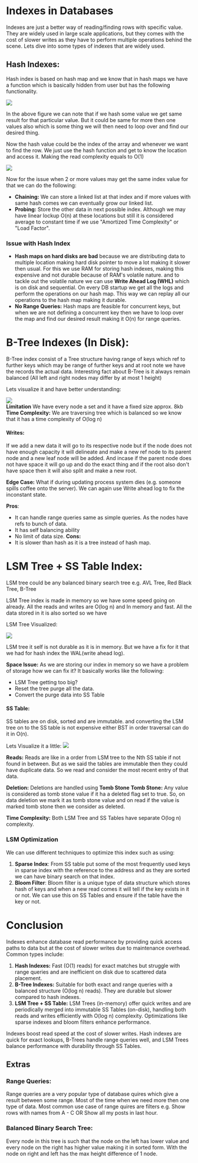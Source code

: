 # Indexes in Databases
Indexes are just a better way of reading/finding rows with specific value. They are widely used in large scale applications, but they comes with the cost of slower writes as they have to perform multiple operations behind the scene. Lets dive into some types of indexes that are widely used.

## Hash Indexes:
Hash index is based on hash map and we know that in hash maps we have a function which is basically hidden from user but has the following functionality.

![](../Images/Hash-function.png)

In the above figure we can note that if we hash some value we get same result for that particular value. But it could be same for more then one values also which is some thing we will then need to loop over and find our desired thing.

Now the hash value could be the index of the array and whenever we want to find the row. We just use the hash function and get to know the location and access it. Making the read complexity equals to O(1)

![](../Images/hash-and-array.png)

Now for the issue when 2 or more values may get the same index value for that we can do the following:
- **Chaining:** We can store a linked list at that index and if more values with same hash comes we can eventually grow our linked list.
- **Probing:** Store the other data in next possible index.
Although we may have linear lockup O(n) at these locations but still it is considered average to constant time if we use "Amortized Time Complexity" or "Load Factor".

### Issue with Hash Index

- **Hash maps on hard disks are bad** because we are distributing data to multiple location making hard disk pointer to move a lot making it slower then usual.
		For this we use RAM for storing hash indexes, making this expensive and not durable because of RAM's volatile nature. and to tackle out the volatile nature we can use **Write Ahead Log (WHL)** which is on disk and sequential. On every DB startup we get all the logs and perform the operations on our hash map. This way we can replay all our operations to the hash map making it durable. 
- **No Range Queries:**  Hash maps are feasible for concurrent keys, but when we are not defining a concurrent key then we have to loop over the map and find our desired result making it O(n) for range queries.
# B-Tree Indexes (In Disk):
B-Tree index consist of a Tree structure having range of keys which ref to further keys which may be range of further keys and at root note we have the records the actual data. 
Interesting fact about B-Tree is it always remain balanced (All left and right nodes may differ by at most 1 height) 

Lets visualize it and have better understanding:

![](../Images/B-tree-visualized.png)
\
**Limitation** We have every node a set and it have a fixed size approx. 8kb
**Time Complexity:** We are traversing tree which is balanced so we know that it has a time complexity of O(log n)

####  Writes:
If we add a new data it will go to its respective node but if the node does not have enough capacity it will delineate and make a new ref node to its parent node and a new leaf node will be added. And incase if the parent node does not have space it will go up and do the exact thing and if the root also don't have space then it will also split and make a new root.

**Edge Case:** What if during updating process system dies (e.g. someone spills coffee onto the server). We can again use Write ahead log to fix the inconstant state.

**Pros**:
- It can handle range queries same as simple queries. As the nodes have refs to bunch of data.
- It has self balancing ability
- No limit of data size.
**Cons:**
- It is slower than hash as it is a tree instead of hash map.

# LSM Tree + SS Table Index:
LSM tree could be any balanced binary search tree e.g. AVL Tree, Red Black Tree, B-Tree

LSM Tree index is made in memory  so we have some speed going on already. All the reads and writes are O(log n) and In memory and fast. All the data stored in it is also sorted so we have 

LSM Tree Visualized:

![](../Images/LSM-tree.png)

LSM tree it self is not durable as it is in memory. But we have a fix for it that we had for hash index the WAL(write ahead log).

**Space Issue:**
As we are storing our index in memory so we have a problem of storage how we can fix it?
It basically works like the following:
- LSM Tree getting too big?
- Reset the tree purge all the data.
- Convert the purge data into SS Table
#### SS Table:
SS tables are on disk, sorted and are immutable. and converting the LSM tree on to the SS table is not expensive either BST in order traversal can do it in O(n).

Lets Visualize it a little:
![](../Images/LSM-SStable.png)

**Reads:** Reads are like in a order from LSM tree to the Nth SS table if not found in between. But as we said the tables are immutable then they could have duplicate data. So we read and consider the most recent entry of that data.

**Deletion:** Deletions are handled using **Tomb Stone**
**Tomb Stone:** Any value is considered as tomb stone value if it ha a deleted flag set to true. So, on data deletion we mark it as tomb stone value and on read if the value is marked tomb stone then we consider as deleted.

**Time Complexity:** Both LSM Tree and SS Tables have separate O(log n) complexity.

### LSM Optimization
We can  use different techniques to optimize this index such as using:
1. **Sparse Index**: From SS table put some of the most frequently used keys in sparse index with the reference to the address and as they are sorted we can have binary search on that index.
2. **Bloom Filter**: Bloom filter is a unique type of data structure which stores hash of keys and when a new read comes it will tell if the key exists in it or not. We can use this on SS Tables and ensure if the table have the key or not.

# Conclusion

Indexes enhance database read performance by providing quick access paths to data but at the cost of slower writes due to maintenance overhead. Common types include:

1. **Hash Indexes:** Fast (O(1) reads) for exact matches but struggle with range queries and are inefficient on disk due to scattered data placement.
2. **B-Tree Indexes:** Suitable for both exact and range queries with a balanced structure (O(log n) reads). They are durable but slower compared to hash indexes.
3. **LSM Tree + SS Table:** LSM Trees (in-memory) offer quick writes and are periodically merged into immutable SS Tables (on-disk), handling both reads and writes efficiently with O(log n) complexity. Optimizations like sparse indexes and bloom filters enhance performance.

Indexes boost read speed at the cost of slower writes. Hash indexes are quick for exact lookups, B-Trees handle range queries well, and LSM Trees balance performance with durability through SS Tables.
## Extras
### Range Queries:
Range queries are a very popular type of database quires which give a result between some range. Most of the time when we need more then one type of data. Most common use case of range quires are filters e.g. Show rows with names from A - C OR Show all my posts in last hour.

### Balanced Binary Search Tree:
Every node in this tree is such that the node on the left has lower value and every node on the right has higher value making it in sorted form. With the node on right and left has the max height difference of 1 node.